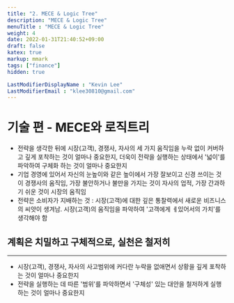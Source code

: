```yaml
---
title: "2. MECE & Logic Tree"
description: "MECE & Logic Tree"
menuTitle : "MECE & Logic Tree"
weight: 4
date: 2022-01-31T21:40:52+09:00
draft: false
katex: true
markup: mmark
tags: ["finance"]
hidden: true

LastModifierDisplayName : "Kevin Lee"
LastModifierEmail : "klee30810@gmail.com"
---
```


# 기술 편 - MECE와 로직트리

- 전략을 생각한 뒤에 시장(고객), 경쟁사, 자사의 세 가지 움직임을 누락 없이 커버하고 깊게 포착하는 것이 얼마나 중요한지, 더욱이 전략을 실행하는 상태에서 '넓이'를 파악하여 구체화 하는 것이 얼마나 중요한지 
- 기업 경영에 있어서 자신의 눈높이와 같은 높이에서 가장 잘보이고 신경 쓰이는 것이 경쟁사의 움직임, 가장 불안하거나 불만을 가지는 것이 자사의 업적, 가장 간과하기 쉬운 것이 시장의 움직임
- 전략은 소비자가 지배하는 것 : 시장(고객)에 대한 깊은 통찰력에서 새로운 비즈니스의 씨앗이 생겨남. 시장(고객)의 움직임을 파악하여 '고객에게 ㅔ있어서의 가치'를 생각해야 함



## 계획은 치밀하고 구체적으로, 실천은 철저히

---

- 시장(고객), 경쟁사, 자사의 사고범위에 커다란 누락을 없애면서 상황을 깊게 포착하는 것이 얼마나 중요한지
- 전략을 실행하는 데 따른 '범위'를 파악하면서 '구체성' 있는 대안을 철저하게 실행하는 것이 얼마나 중요한지
